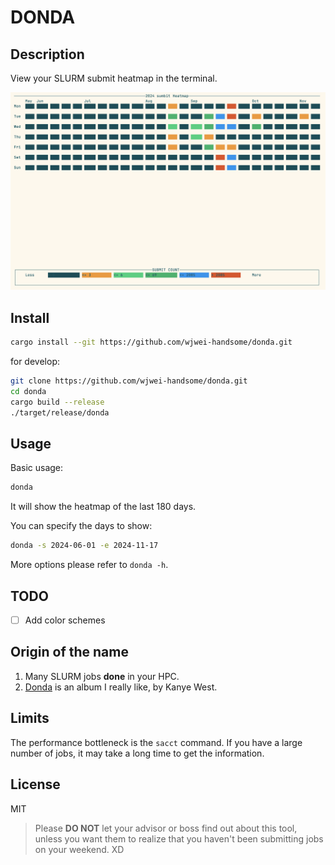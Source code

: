 # DONDA

## Description

View your SLURM submit heatmap in the terminal.

![example](./example.png)


## Install

```bash
cargo install --git https://github.com/wjwei-handsome/donda.git
```

for develop:

```bash
git clone https://github.com/wjwei-handsome/donda.git
cd donda
cargo build --release
./target/release/donda
```

## Usage

Basic usage:

```bash
donda
```
It will show the heatmap of the last 180 days.

You can specify the days to show:

```bash
donda -s 2024-06-01 -e 2024-11-17
```

More options please refer to `donda -h`.

## TODO

- [ ] Add color schemes

## Origin of the name

1. Many SLURM jobs **done** in your HPC.
2. [Donda](https://open.spotify.com/album/5CnpZV3q5BcESefcB3WJmz) is an album I really like, by Kanye West.

## Limits

The performance bottleneck is the `sacct` command. If you have a large number of jobs, it may take a long time to get the information.

## License

MIT

> Please **DO NOT** let your advisor or boss find out about this tool, unless you want them to realize that you haven't been submitting jobs on your weekend. XD